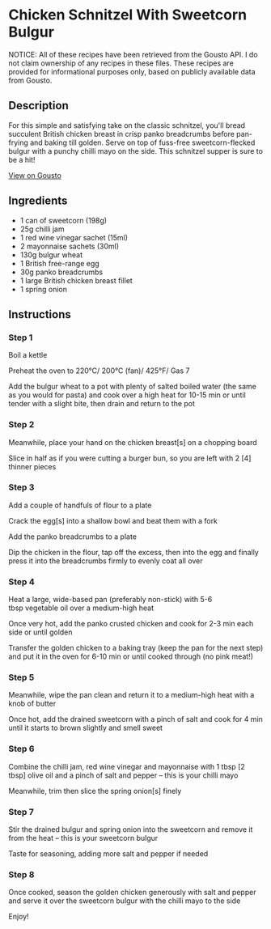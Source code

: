 # Chicken Schnitzel With Sweetcorn Bulgur

NOTICE: All of these recipes have been retrieved from the Gousto API. I do not claim ownership of any recipes in these files. These recipes are provided for informational purposes only, based on publicly available data from Gousto.

## Description

For this simple and satisfying take on the classic schnitzel, you'll bread succulent British chicken breast in crisp panko breadcrumbs before pan-frying and baking till golden. Serve on top of fuss-free sweetcorn-flecked bulgur with a punchy chilli mayo on the side. This schnitzel supper is sure to be a hit!

[View on Gousto](https://www.gousto.co.uk/recipes/cookbook/chicken-schnitzel-with-sweetcorn-bulgur)

## Ingredients

- 1 can of sweetcorn (198g)
- 25g chilli jam 
- 1 red wine vinegar sachet (15ml)
- 2 mayonnaise sachets (30ml)
- 130g bulgur wheat 
- 1 British free-range egg
- 30g panko breadcrumbs
- 1 large British chicken breast fillet 
- 1 spring onion

## Instructions


### Step 1

Boil a kettle


Preheat the oven to 220°C/ 200°C (fan)/ 425°F/ Gas 7


Add the bulgur wheat to a pot with plenty of salted boiled water (the same as you would for pasta) and cook over a high heat for 10-15 min or until tender with a slight bite, then drain and return to the pot


### Step 2

Meanwhile, place your hand on the chicken breast<span class="text-danger">[s]</span> on a chopping board


Slice in half as if you were cutting a burger bun, so you are left with <span class="text-highlight">2 <span class="text-danger">[4]</span> t</span>hinner pieces


### Step 3

Add a couple of handfuls of flour to a plate


Crack the egg<span class="text-danger">[s]</span> into a shallow bowl and beat them with a fork 


Add the panko breadcrumbs to a plate


Dip the chicken in the flour, tap off the excess, then into the egg and finally press it into the breadcrumbs firmly to evenly coat all over


### Step 4

Heat a large, wide-based pan (preferably non-stick) with 5-6 tbsp vegetable oil over a medium-high heat


Once very hot, add the panko crusted chicken and cook for 2-3 min each side or until golden 


Transfer the golden chicken to a baking tray (keep the pan for the next step) and put it in the oven for 6-10 min or until cooked through <span class="text-highlight">(no pink meat!)</span>


### Step 5

Meanwhile, wipe the pan clean and return it to a medium-high heat with a knob of butter


Once hot, add the drained sweetcorn with a pinch of salt and cook for 4 min until it starts to brown slightly and smell sweet


### Step 6

Combine the chilli jam, red wine vinegar and mayonnaise with 1 tbsp <span class="text-danger">[2 tbsp]</span> olive oil and a pinch of salt and pepper – this is your chilli mayo


Meanwhile, trim then slice the spring onion<span class="text-danger">[s]</span> finely


### Step 7

Stir the drained bulgur and spring onion into the sweetcorn and remove it from the heat <span class="text-highlight">–</span> this is your sweetcorn bulgur


Taste for seasoning, adding more salt and pepper if needed

### Step 8

Once cooked, season the golden chicken generously with salt and pepper and serve it over the sweetcorn bulgur <span class="text-highlight">with the</span> chilli mayo to the side


Enjoy!

